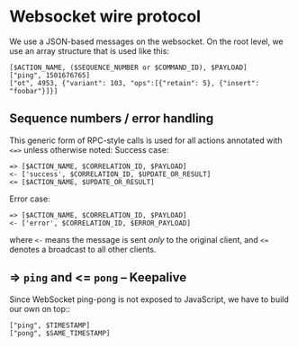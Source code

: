 Websocket wire protocol
=======================

We use a JSON-based messages on the websocket.
On the root level, we use an array structure that is used like this:

    [$ACTION_NAME, ($SEQUENCE_NUMBER or $COMMAND_ID), $PAYLOAD]
    ["ping", 1501676765]
    ["ot", 4953, {"variant": 103, "ops":[{"retain": 5}, {"insert": "foobar"}]}]

Sequence numbers / error handling
---------------------------------

This generic form of RPC-style calls is used for all actions annotated with ``<=>`` unless otherwise noted:
Success case:

    => [$ACTION_NAME, $CORRELATION_ID, $PAYLOAD]
    <- ['success', $CORRELATION_ID, $UPDATE_OR_RESULT]
    <≈ [$ACTION_NAME, $UPDATE_OR_RESULT]

Error case:

    => [$ACTION_NAME, $CORRELATION_ID, $PAYLOAD]
    <- ['error', $CORRELATION_ID, $ERROR_PAYLOAD]

where ``<-`` means the message is sent *only* to the original client, and
``<≈`` denotes a broadcast to all other clients.

=> ``ping`` and <= ``pong`` – Keepalive
---------------------------------------

Since WebSocket ping-pong is not exposed to JavaScript, we have to build our own on top::

    ["ping", $TIMESTAMP]
    ["pong", $SAME_TIMESTAMP]
